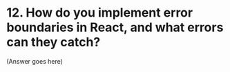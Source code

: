 # 12. How do you implement error boundaries in React, and what errors can they catch?

(Answer goes here)
